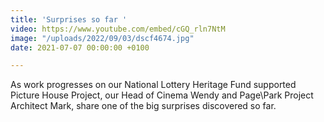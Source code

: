 ```yaml
---
title: 'Surprises so far '
video: https://www.youtube.com/embed/cGQ_rln7NtM
image: "/uploads/2022/09/03/dscf4674.jpg"
date: 2021-07-07 00:00:00 +0100

---
```

As work progresses on our National Lottery Heritage Fund supported Picture House Project, our Head of Cinema Wendy and Page\\Park Project Architect Mark, share one of the big surprises discovered so far.